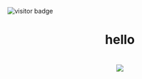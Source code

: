 ![visitor badge](https://visitor-badge.laobi.icu/badge?page_id=remarkeyable.visitor-badge&left_text=Visitors)
<h1 align="center">hello</h1>
<h1 align="center">
  <a href="https://git.io/typing-svg">
    <img src="https://readme-typing-svg.demolab.com?font=Fira+Code&pause=1000&center=true&random=false&width=435&lines=Hi%F0%9F%91%8B%2C+I'm+Ryn">
  </a>  
</h1>







